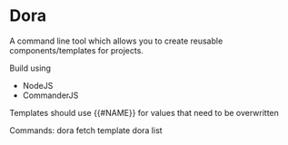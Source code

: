 # Dora 
A command line tool which allows you to create reusable components/templates for projects.

Build using
- NodeJS
- CommanderJS

Templates should use {{#NAME}} for values that need to be overwritten

Commands:
dora fetch template
dora list
